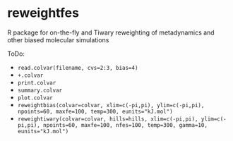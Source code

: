 # reweightfes
R package for on-the-fly and Tiwary reweighting of metadynamics and other biased molecular simulations 

ToDo:
* `read.colvar(filename, cvs=2:3, bias=4)`
* `+.colvar`
* `print.colvar`
* `summary.colvar`
* `plot.colvar`
* `reweightbias(colvar=colvar, xlim=c(-pi,pi), ylim=c(-pi,pi), npoints=60, maxfe=100,
                temp=300, eunits="kJ.mol")`
* `reweightiwary(colvar=colvar, hills=hills, xlim=c(-pi,pi), ylim=c(-pi,pi), npoints=60, maxfe=100,
                nfes=100, temp=300, gamma=10, eunits="kJ.mol")`



